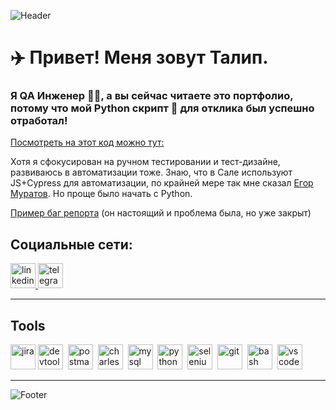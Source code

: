 ![Header](https://media.licdn.com/dms/image/D5616AQFDAhiaPoSGqg/profile-displaybackgroundimage-shrink_350_1400/0/1701755114053?e=1729123200&v=beta&t=SZ2xktJQygoOVepR1_z77FT9ww-XWKqGCe4E64FfvLg)

# ✈️ Привет! Меня зовут Талип. 
### Я QA Инженер 👨‍💻, а вы сейчас читаете это портфолио, потому что мой Python скрипт 🐍 для отклика был успешно отработал!

[Посмотреть на этот код можно тут:](https://github.com/pilat17/auto/blob/main/aviasales/autoApply.py)

Хотя я сфокусирован на ручном тестировании и тест-дизайне, развиваюсь в автоматизации тоже. Знаю, что в Сале используют JS+Cypress для автоматизации, по крайней мере так мне сказал [Егор Муратов](https://www.linkedin.com/in/egormuratov/?locale=en_US). Но проще было начать с Python.

[Пример баг репорта](https://github.com/pilat17/aviasales/blob/main/bugReportExample.md) (он настоящий и проблема была, но уже закрыт)


##  Социальные сети:

  <div id="badges">
    <a href="https://www.linkedin.com/in/pilat17/" target="_blank">
      <img src="https://cdn-icons-png.flaticon.com/512/2504/2504799.png" width="40" height="40" alt="linkedin" />
    </a>
    <a href="https://t.me/pilat17" target="_blank">
      <img src="https://cdn-icons-png.flaticon.com/512/2111/2111646.png" width="40" height="40" alt="telegram" />
    </a>
  </div>

---

## Tools
<div>
    <img src="https://cdn.jsdelivr.net/gh/devicons/devicon/icons/jira/jira-original.svg" title="jira" alt="jira" width="40" height="40"/>
    <img src="https://d33wubrfki0l68.cloudfront.net/38b5c953a4667366685d55db55d057c86db1fc54/a0fdc/static/acae6b24d940347661ca901ea07f47c1/chrome-dev-logo-icon.png" title="devtools" alt="devtools" width="40" height="40"/>&nbsp
    <img src="https://seeklogo.com/images/P/postman-logo-0087CA0D15-seeklogo.com.png" title="postman" alt="postman" width="40" height="40"/>&nbsp
    <img src="https://cdn.icon-icons.com/icons2/3053/PNG/512/charles_proxy_macos_bigsur_icon_190302.png" title="charles-proxy" alt="charles-proxy" width="40" height="40"/>&nbsp
    <img src="https://cdn.jsdelivr.net/gh/devicons/devicon/icons/mysql/mysql-original.svg" title="mysql" alt="mysql" width="40" height="40"/>&nbsp
    <img src="https://s3.dualstack.us-east-2.amazonaws.com/pythondotorg-assets/media/community/logos/python-logo-only.png" title="Python" alt="python" width="40" height="40"/>&nbsp
    <img src="https://upload.wikimedia.org/wikipedia/commons/d/d5/Selenium_Logo.png" title="selenium" alt="selenium" width="40" height="40"/>&nbsp  
    <img src="https://cdn.jsdelivr.net/gh/devicons/devicon/icons/git/git-original.svg" title="git" alt="git" width="40" height="40"/>&nbsp
    <img src="https://upload.wikimedia.org/wikipedia/commons/thumb/4/4b/Bash_Logo_Colored.svg/1024px-Bash_Logo_Colored.svg.png?20180723054350" title="bash" alt="bash" width="40" height="40"/>&nbsp
    <img src="https://cdn.jsdelivr.net/gh/devicons/devicon/icons/vscode/vscode-original.svg" title="vscode" alt="vscode" width="40" height="40"/>&nbsp
</div>

---

![Footer](https://static.aviasales.com/about/images/dno.b7082e7c569454b55338cfc75b146baf.png)